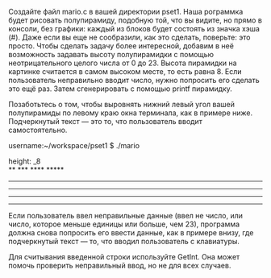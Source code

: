 Создайте файл mario.c в вашей директории pset1. Наша рограммка будет рисовать полупирамиду, подобную той, что вы видите, но прямо в консоли, без графики: каждый из блоков будет состоять из значка хэша (#). Даже если вы еще не сообразили, как это сделать, поверьте: это просто. Чтобы сделать задачу более интересной, добавим в неё возможность задавать высоту полупирамидки с помощью неотрицательного целого числа от 0 до 23. Высота пирамидки на картинке считается в самом высоком месте, то есть равна 8. Если пользователь неправильно вводит число, нужно попросить его сделать это ещё раз. Затем сгенерировать с помощью printf пирамидку. 

Позаботьтесь о том, чтобы выровнять нижний левый угол вашей полупирамиды по левому краю окна терминала, как в примере ниже. Подчеркнутый текст — это то, что пользователь вводит самостоятельно.

username:~/workspace/pset1 $ ./mario

height: _8       
       **
      ***
     ****
    *****
   ******
  *******
 ********
*********

Если пользователь ввел неправильные данные (ввел не число, или число, которое меньше единицы или больше, чем 23), программа должна снова попросить его ввести данные, как в примере внизу, где подчеркнутый текст — то, что вводил пользователь с клавиатуры. 

Для считывания введенной строки используйте GetInt. Она может помочь проверить неправильный ввод, но не для всех случаев. 

